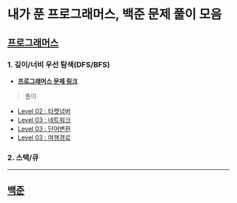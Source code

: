 # 내가 푼 프로그래머스, 백준 문제 풀이 모음

## [프로그래머스](https://programmers.co.kr/learn/challenges)

### 1. 깊이/너비 우선 탐색(DFS/BFS)

- **[프로그래머스 문제 링크](https://programmers.co.kr/learn/courses/30/parts/12421)**

> 풀이

- [Level 02 : 타켓넘버](https://github.com/Seok-CH/coding-test/blob/main/programmers/DFS-BFS/Level02-%ED%83%80%EA%B2%9F%EB%84%98%EB%B2%84.js)
- [Level 03 : 네트워크](https://github.com/Seok-CH/coding-test/blob/main/programmers/DFS-BFS/Level03-%EB%84%A4%ED%8A%B8%EC%9B%8C%ED%81%AC.js)
- [Level 03 : 단어변환](https://github.com/Seok-CH/coding-test/blob/main/programmers/DFS-BFS/Level03-%EB%8B%A8%EC%96%B4%EB%B3%80%ED%99%98.js)
- [Level 03 : 여행경로](https://github.com/Seok-CH/coding-test/blob/main/programmers/DFS-BFS/Level03-%EC%97%AC%ED%96%89%EA%B2%BD%EB%A1%9C.js)

### 2. 스택/큐

---

## [백준](https://www.acmicpc.net/problemset)
